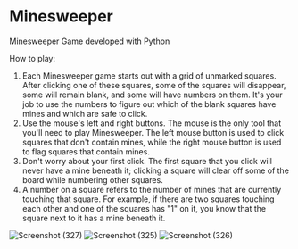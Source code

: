 # Minesweeper
Minesweeper Game developed with Python

How to play:
1. Each Minesweeper game starts out with a grid of unmarked squares. After clicking one of these squares, some of the squares will disappear, some will remain blank, and some will have numbers on them. It's your job to use the numbers to figure out which of the blank squares have mines and which are safe to click.
2. Use the mouse's left and right buttons. The mouse is the only tool that you'll need to play Minesweeper. The left mouse button is used to click squares that don't contain mines, while the right mouse button is used to flag squares that contain mines.
3. Don't worry about your first click. The first square that you click will never have a mine beneath it; clicking a square will clear off some of the board while numbering other squares.
4. A number on a square refers to the number of mines that are currently touching that square. For example, if there are two squares touching each other and one of the squares has "1" on it, you know that the square next to it has a mine beneath it.


![Screenshot (327)](https://user-images.githubusercontent.com/94772008/174729944-aaa7510f-7231-47a4-904d-15c9a6d9a4f3.png)
![Screenshot (325)](https://user-images.githubusercontent.com/94772008/174729538-5f97eea1-c9f4-471c-a36a-1f52b8f59309.png)
![Screenshot (326)](https://user-images.githubusercontent.com/94772008/174729541-00f3617a-d580-4c09-b30d-d86dcec1e747.png)
